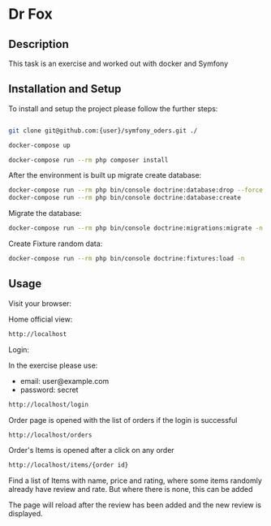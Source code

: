 # Dr Fox

## Description

This task is an exercise and worked out with docker and Symfony 


## Installation and Setup

To install and setup the project please follow the further steps:

```bash

git clone git@github.com:{user}/symfony_oders.git ./

docker-compose up

docker-compose run --rm php composer install

```


After the environment is built up migrate create database:

```bash
docker-compose run --rm php bin/console doctrine:database:drop --force
docker-compose run --rm php bin/console doctrine:database:create 
```

Migrate the database:

```bash
docker-compose run --rm php bin/console doctrine:migrations:migrate -n --all-or-nothing --query-time
```

Create Fixture random data:

```bash
docker-compose run --rm php bin/console doctrine:fixtures:load -n
```

## Usage

Visit your browser:

Home official view: 

```bash
http://localhost
```
Login:

In the exercise please use:
<ul>
    <li>email: user@example.com</li>
    <li>password: secret</li>
</ul>

```bash
http://localhost/login
```

Order page is opened with the list of orders if the login is successful 

```bash
http://localhost/orders
```

Order's Items is opened after a click on any order

```bash
http://localhost/items/{order id}
```

Find a list of Items with name, price and rating, where some items randomly already have review and rate. 
But where there is none, this can be added 

The page will reload after the review has been added and the new review is displayed.